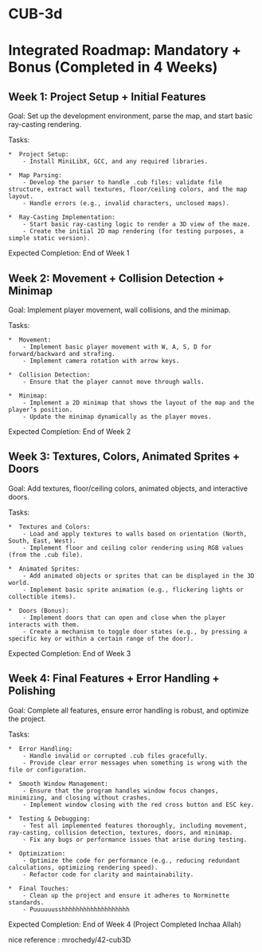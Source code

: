 # CUB-3d

# Integrated Roadmap: Mandatory + Bonus (Completed in 4 Weeks)
## Week 1: Project Setup + Initial Features

Goal: Set up the development environment, parse the map, and start basic ray-casting rendering.

Tasks:

    *  Project Setup:
        - Install MiniLibX, GCC, and any required libraries.
        
    *  Map Parsing:
        - Develop the parser to handle .cub files: validate file structure, extract wall textures, floor/ceiling colors, and the map layout.
        - Handle errors (e.g., invalid characters, unclosed maps).
        
    *  Ray-Casting Implementation:
        - Start basic ray-casting logic to render a 3D view of the maze.
        - Create the initial 2D map rendering (for testing purposes, a simple static version).

Expected Completion: End of Week 1


## Week 2: Movement + Collision Detection + Minimap

Goal: Implement player movement, wall collisions, and the minimap.

Tasks:

    *  Movement:
        - Implement basic player movement with W, A, S, D for forward/backward and strafing.
        - Implement camera rotation with arrow keys.
        
    *  Collision Detection:
        - Ensure that the player cannot move through walls.
        
    *  Minimap:
        - Implement a 2D minimap that shows the layout of the map and the player’s position.
        - Update the minimap dynamically as the player moves.

Expected Completion: End of Week 2


## Week 3: Textures, Colors, Animated Sprites + Doors

Goal: Add textures, floor/ceiling colors, animated objects, and interactive doors.

Tasks:

    *  Textures and Colors:
        - Load and apply textures to walls based on orientation (North, South, East, West).
        - Implement floor and ceiling color rendering using RGB values (from the .cub file).
        
    *  Animated Sprites:
        - Add animated objects or sprites that can be displayed in the 3D world.
        - Implement basic sprite animation (e.g., flickering lights or collectible items).
        
    *  Doors (Bonus):
        - Implement doors that can open and close when the player interacts with them.
        - Create a mechanism to toggle door states (e.g., by pressing a specific key or within a certain range of the door).

Expected Completion: End of Week 3


## Week 4: Final Features + Error Handling + Polishing

Goal: Complete all features, ensure error handling is robust, and optimize the project.

Tasks:

    *  Error Handling:
        - Handle invalid or corrupted .cub files gracefully.
        - Provide clear error messages when something is wrong with the file or configuration.
        
    *  Smooth Window Management:
        - Ensure that the program handles window focus changes, minimizing, and closing without crashes.
        - Implement window closing with the red cross button and ESC key.
        
    *  Testing & Debugging:
        - Test all implemented features thoroughly, including movement, ray-casting, collision detection, textures, doors, and minimap.
        - Fix any bugs or performance issues that arise during testing.
        
    *  Optimization:
        - Optimize the code for performance (e.g., reducing redundant calculations, optimizing rendering speed).
        - Refactor code for clarity and maintainability.
        
    *  Final Touches:
        - Clean up the project and ensure it adheres to Norminette standards.
        - Puuuuuusshhhhhhhhhhhhhhhhhhh

Expected Completion: End of Week 4 (Project Completed Inchaa Allah)

nice reference : mrochedy/42-cub3D
